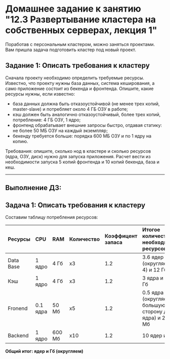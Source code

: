 # Домашнее задание к занятию "12.3 Развертывание кластера на собственных серверах, лекция 1"
Поработав с персональным кластером, можно заняться проектами. Вам пришла задача подготовить кластер под новый проект.

## Задание 1: Описать требования к кластеру
Сначала проекту необходимо определить требуемые ресурсы. Известно, что проекту нужны база данных, система кеширования, а само приложение состоит из бекенда и фронтенда. Опишите, какие ресурсы нужны, если известно:

* база данных должна быть отказоустойчивой (не менее трех копий, master-slave) и потребляет около 4 ГБ ОЗУ в работе;
* кэш должен быть аналогично отказоустойчивый, более трех копий, потребление: 4 ГБ ОЗУ, 1 ядро;
* фронтенд обрабатывает внешние запросы быстро, отдавая статику: не более 50 МБ ОЗУ на каждый экземпляр;
* бекенду требуется больше: порядка 600 МБ ОЗУ и по 1 ядру на копию.

Требования: опишите, сколько нод в кластере и сколько ресурсов (ядра, ОЗУ, диск) нужно для запуска приложения. Расчет вести из необходимости запуска 5 копий фронтенда и 10 копий бекенда, база и кеш.

___
## Выполнение ДЗ:
## Задача 1: Описать требования к кластеру

Составим таблицу потребления ресурсов:

|Ресурсы|CPU|RAM|Количество|Коэффицент запаса|Итогое количество необходимых ресурсов|
|:---|:---|:---|:---|:---|:---|
|Data Base|1 ядро|4 Гб|x3|1.2|3.6 ядер (округляем до 4) и 12 Гб|
|Кэш|1 ядро|4 Гб|x3|1.2|3 ядра и 12 Гб|
|Fronend|0.1 ядра|50 Мб|x5|1.2|0.5 ядра (округляем в большую сторону до 1 ядра) и 250 Мб|
|Backend|1 ядро|600 Мб|x10|1.2|10 ядер и 6Гб|

**Общий итог:  ядер и  Гб (округляем)**


